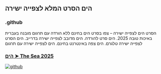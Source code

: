 ## הים הסרט המלא לצפייה ישירה

### .github

הסרט הים לצפייה ישירה – צפו בסרט הים בחינם ללא הורדה עם תרגום מובנה בעברית באיכות טובה 2025. הים סרט להורדה. הים מדובב לצפייה ישירה בדרייב. הים הסרט לצפייה ישירה טלגרם. הים צפה באינטרנט בחינם. הים לצפייה ישירה עם תרגום

### [הים ➤ The Sea 2025](https://watching4khdmovies.blogspot.com/2025/09/the-sea-he.html)

<a href="https://watching4khdmovies.blogspot.com/2025/09/the-sea-he.html" rel="nofollow"><img src="https://image.tmdb.org/t/p/w1280/yuTnJPKjJ65LGQHsKEmOvTM5BZz.jpg" alt="github" data-canonical-src="https://image.tmdb.org/t/p/w1280/yuTnJPKjJ65LGQHsKEmOvTM5BZz.jpg" style="max-width: 100%;"></a>
